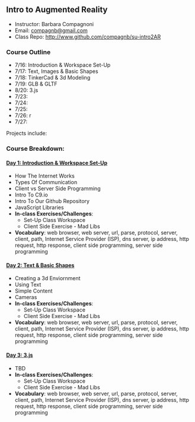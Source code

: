 ## Intro to Augmented Reality
* Instructor: Barbara Compagnoni
* Email: compagnb@gmail.com
* Class Repo: http://www.github.com/compagnb/su-intro2AR

### Course Outline
* 7/16: Introduction & Workspace Set-Up
* 7/17: Text, Images & Basic Shapes
* 7/18: TinkerCad & 3d Modeling
* 7/19: GLB & GLTF
* 8/20: 3.js
* 7/23: 
* 7/24: 
* 7/25: 
* 7/26: r
* 7/27: 


Projects include: 

### Course Breakdown:

#### [Day 1: Introduction & Workspace Set-Up](notes/day1.md)
* How The Internet Works
* Types Of Communication
* Client vs Server Side Programming
* Intro To C9.io
* Intro To Our Github Repository
* JavaScript Libraries
* **In-class Exercises/Challenges**: 
    * Set-Up Class Workspace
    * Client Side Exercise - Mad Libs
* **Vocabulary**: web browser, web server, url, parse, protocol, server, client, path, Internet Service Provider (ISP), dns server, ip address, http request, http response, client side programming, server side programming

#### [Day 2: Text & Basic Shapes](notes/day2.md)
* Creating a 3d Enviornment
* Using Text
* Simple Content
* Cameras
* **In-class Exercises/Challenges**: 
    * Set-Up Class Workspace
    * Client Side Exercise - Mad Libs
* **Vocabulary**: web browser, web server, url, parse, protocol, server, client, path, Internet Service Provider (ISP), dns server, ip address, http request, http response, client side programming, server side programming

#### [Day 3: 3.js](notes/day2.md)
* TBD
* **In-class Exercises/Challenges**: 
    * Set-Up Class Workspace
    * Client Side Exercise - Mad Libs
* **Vocabulary**: web browser, web server, url, parse, protocol, server, client, path, Internet Service Provider (ISP), dns server, ip address, http request, http response, client side programming, server side programming
